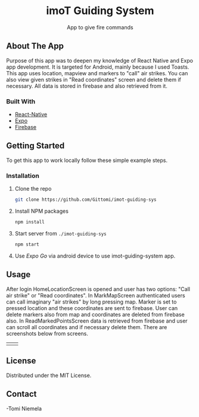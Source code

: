 <div id="top"></div>
<br />
<div align="center">
  <h1 align="center">imoT Guiding System</h1>
   <p align="center">
    App to give fire commands
    <br />
  </p>
</div>


## About The App

Purpose of this app was to deepen my knowledge of React Native and Expo app development. It is targeted for Android, mainly because I used Toasts. This app uses location, mapview and markers to "call" air strikes.  You can also view given strikes in "Read coordinates" screen and delete them if necessary. All data is stored in firebase and also retrieved from it.


### Built With

* [React-Native](https://reactnative.dev/)
* [Expo](https://expo.dev/)
* [Firebase](https://firebase.google.com/)


## Getting Started

To get this app to work locally follow these simple example steps.



### Installation
 
1. Clone the repo
   ```sh
   git clone https://github.com/Gittomi/imot-guiding-sys
   ```
2. Install NPM packages
   ```sh
   npm install
   ```
3. Start server from `./imot-guiding-sys`
   ```sh
   npm start
   ```
4. Use _Expo Go_ via android device to use imot-guiding-system app.


## Usage

After login HomeLocationScreen is opened and user has two options: "Call air strike" or "Read coordinates". In MarkMapScreen authenticated users can call imaginary "air strikes" by long pressing map. Marker is set to pressed location and these coordinates are sent to firebase. User can delete markers also from map and coordinates are deleted from firebase also. In ReadMarkedPointsScreen data is retrieved from firebase and user can scroll all coordinates and if necessary delete them. There are screenshots below from screens.

<table>
  <tr>
    <td></td>
     <td></td>
  </tr>
  <tr>
    
  </tr>
 </table>


## License

Distributed under the MIT License.

## Contact

-Tomi Niemela 
